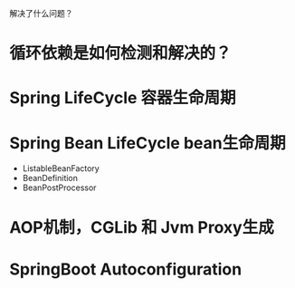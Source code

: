 解决了什么问题？

# 循环依赖是如何检测和解决的？

# Spring LifeCycle 容器生命周期


# Spring Bean LifeCycle bean生命周期

- ListableBeanFactory
- BeanDefinition
- BeanPostProcessor


# AOP机制，CGLib 和 Jvm Proxy生成


# SpringBoot Autoconfiguration



